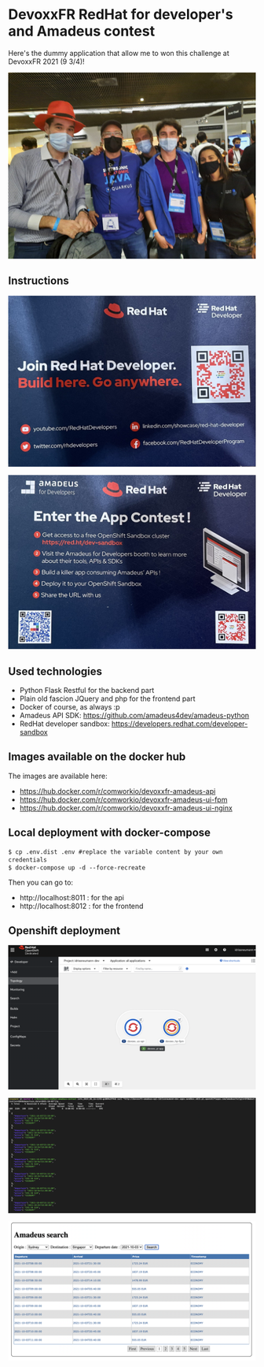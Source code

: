 # DevoxxFR RedHat for developer's and Amadeus contest

Here's the dummy application that allow me to won this challenge at DevoxxFR 2021 (9 3/4)!

![devoxxfr](./img/devoxxfr.jpg)

## Instructions

![instructions1](./img/instructions1.jpg)

![instructions2](./img/instructions2.jpg)

## Used technologies

* Python Flask Restful for the backend part
* Plain old fascion JQuery and php for the frontend part
* Docker of course, as always :p
* Amadeus API SDK: https://github.com/amadeus4dev/amadeus-python
* RedHat developer sandbox: https://developers.redhat.com/developer-sandbox

## Images available on the docker hub

The images are available here:
* https://hub.docker.com/r/comworkio/devoxxfr-amadeus-api
* https://hub.docker.com/r/comworkio/devoxxfr-amadeus-ui-fpm
* https://hub.docker.com/r/comworkio/devoxxfr-amadeus-ui-nginx

## Local deployment with docker-compose

```shell
$ cp .env.dist .env #replace the variable content by your own credentials
$ docker-compose up -d --force-recreate
```

Then you can go to:
* http://localhost:8011 : for the api
* http://localhost:8012 : for the frontend

## Openshift deployment

![oc](./img/openshift.png)

![api](./img/api.png)

![ui](./img/ui.png)
